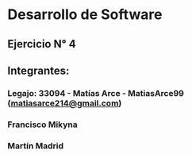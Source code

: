 # Desarrollo de Software
## Ejercicio N° 4
## Integrantes:
### Legajo: 33094 - Matías Arce - MatiasArce99 (matiasarce214@gmail.com)
### Francisco Mikyna
### Martín Madrid
